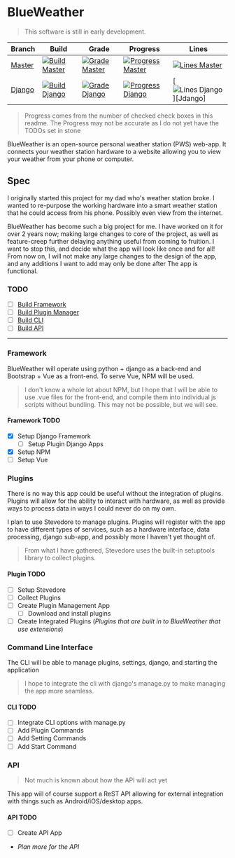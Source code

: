 # BlueWeather

> This software is still in early development.

| Branch   | Build | Grade | Progress | Lines |
|----------|-------|-------|----------|-------|
| [Master] | [![Build Master]][bd] | [![Grade Master]][gm] | [![Progress Master]][Master] | [![Lines Master]][Master] |
| [Django] | [![Build Django]][bd] | [![Grade Django]][gd] | [![Progress Django]][Django] | [![Lines Django]][Jdango] |

> Progress comes from the number of checked check boxes in this readme. The
> Progress may not be accurate as I do not yet have the TODOs set in stone

BlueWeather is an open-source personal weather station (PWS) web-app. It
connects your weather station hardware to a website allowing you to view
your weather from your phone or computer.

## Spec

I originally started this project for my dad who's weather station broke. I
wanted to re-purpose the working hardware into a smart weather station that he
could access from his phone. Possibly even view from the internet.

BlueWeather has become such a big project for me. I have worked on it for over
2 years now; making large changes to core of the project, as well as
feature-creep further delaying anything useful from coming to fruition. I want
to stop this, and decide what the app will look like once and for all! From now
on, I will not make any large changes to the design of the app, and any
additions I want to add may only be done after The app is functional.

### TODO

* [ ] [Build Framework](#Framework)
* [ ] [Build Plugin Manager](#Plugins)
* [ ] [Build CLI](#Command-Line-Interface)
* [ ] [Build API](#API)

---

### Framework

BlueWeather will operate using python + django as a back-end and Bootstrap + Vue
as a front-end. To serve Vue, NPM will be used.

> I don't know a whole lot about NPM, but I hope that I will be able to use
> .vue files for the front-end, and compile them into individual js scripts
> without bundling. This may not be possible, but we will see.

#### Framework TODO

* [X] Setup Django Framework
  * [ ] Setup Plugin Django Apps
* [X] Setup NPM
* [ ] Setup Vue

### Plugins

There is no way this app could be useful without the integration of plugins.
Plugins will allow for the ability to interact with hardware, as well as
provide ways to process data in ways I could never do on my own.

I plan to use Stevedore to manage plugins. Plugins will register with the app
to have different types of services, such as a hardware interface, data
processing, django sub-app, and possibly more I haven't yet thought of.

> From what I have gathered, Stevedore uses the built-in setuptools library to
> collect plugins.

#### Plugin TODO

* [ ] Setup Stevedore
* [ ] Collect Plugins
* [ ] Create Plugin Management App
  * [ ] Download and install plugins
* [ ] Create Integrated Plugins (_Plugins that are built in to BlueWeather that
use extensions_)

### Command Line Interface

The CLI will be able to manage plugins, settings, django, and starting the
application

> I hope to integrate the cli with django's manage.py to make managing the app
> more seamless.

#### CLI TODO

* [ ] Integrate CLI options with manage.py
* [ ] Add Plugin Commands
* [ ] Add Setting Commands
* [ ] Add Start Command

### API

> Not much is known about how the API will act yet

This app will of course support a ReST API allowing for external integration
with things such as Android/iOS/desktop apps.

#### API TODO

* [ ] Create API App
* _Plan more for the API_

<!-- Badge Links -->

[Build Master]: https://github.drone.home.benscraft.info/api/badges/ttocsneb/BlueWeather/status.svg?ref=refs/heads/master
[Build Django]: https://github.drone.home.benscraft.info/api/badges/ttocsneb/BlueWeather/status.svg?ref=refs/heads/django
[bd]: https://github.drone.home.benscraft.info/ttocsneb/BlueWeather

[Grade Master]: https://www.codefactor.io/repository/github/ttocsneb/blueweather/badge
[gm]: https://www.codefactor.io/repository/github/ttocsneb/blueweather

[Grade Django]: https://www.codefactor.io/repository/github/ttocsneb/blueweather/badge/django
[gd]: https://www.codefactor.io/repository/github/ttocsneb/blueweather/overview/django

[Progress Master]: ../master/badges/progress.svg
[Progress Django]: ../django/badges/progress.svg

[Lines Master]: ../master/badges/lines.svg
[Lines Django]: ../django/badges/lines.svg

[Master]: https://github.com/ttocsneb/BlueWeather/
[Django]: https://github.com/ttocsneb/BlueWeather/tree/django

